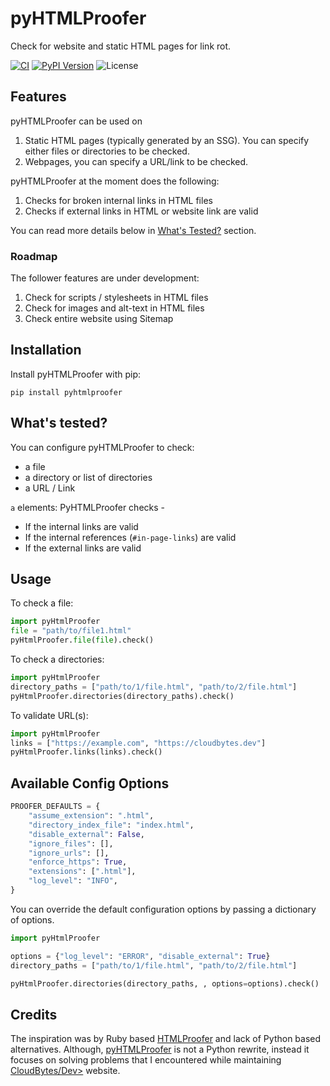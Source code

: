 # pyHTMLProofer

Check for website and static HTML pages for link rot.

[![CI](https://github.com/rehanhaider/pyhtmlproofer/actions/workflows/ci.yml/badge.svg)](https://github.com/rehanhaider/pyhtmlproofer/actions)
[![PyPI Version](https://img.shields.io/pypi/v/pyhtmlproofer?color=blue)](https://pypi.org/project/pyhtmlproofer/)
![License](https://img.shields.io/github/license/rehanhaider/pyhtmlproofer?color=blue)

## Features

pyHTMLProofer can be used on
1. Static HTML pages (typically generated by an SSG). You can specify either files or directories to be checked.
2. Webpages, you can specify a URL/link to be checked.


pyHTMLProofer at the moment does the following:

1. Checks for broken internal links in HTML files
2. Checks if external links in HTML or website link are valid

You can read more details below in [What's Tested?](#whats-tested) section.

### Roadmap
The follower features are under development:
1. Check for scripts / stylesheets in HTML files
2. Check for images and alt-text in HTML files
3. Check entire website using Sitemap


## Installation
Install pyHTMLProofer with pip:
```
pip install pyhtmlproofer
```

## What's tested?

You can configure pyHTMLProofer to check:

- a file
- a directory or list of directories
- a URL / Link


`a` elements: PyHTMLProofer checks - 

- If the internal links are valid
- If the internal references (`#in-page-links`) are valid
- If the external links are valid

## Usage
To check a file:
```python
import pyHtmlProofer
file = "path/to/file1.html"
pyHtmlProofer.file(file).check()
```

To check a directories:
```python
import pyHtmlProofer
directory_paths = ["path/to/1/file.html", "path/to/2/file.html"]
pyHtmlProofer.directories(directory_paths).check()
```

To validate URL(s):
```python
import pyHtmlProofer
links = ["https://example.com", "https://cloudbytes.dev"]
pyHtmlProofer.links(links).check()
```





## Available Config Options


```python
PROOFER_DEFAULTS = {
    "assume_extension": ".html",
    "directory_index_file": "index.html",
    "disable_external": False,
    "ignore_files": [],
    "ignore_urls": [],
    "enforce_https": True,
    "extensions": [".html"],
    "log_level": "INFO",
}
```

You can override the default configuration options by passing a dictionary of options.

```python
import pyHtmlProofer

options = {"log_level": "ERROR", "disable_external": True}
directory_paths = ["path/to/1/file.html", "path/to/2/file.html"]

pyHtmlProofer.directories(directory_paths, , options=options).check()
```


## Credits

The inspiration was by Ruby based [HTMLProofer](https://github.com/gjtorikian/html-proofer) and lack of Python based alternatives. Although, [pyHTMLProofer](https://github.com/rehanhaider/pyhtmlproofer) is not a Python rewrite, instead it focuses on solving problems that I encountered while maintaining [CloudBytes/Dev>](https://cloudbytes.dev) website.